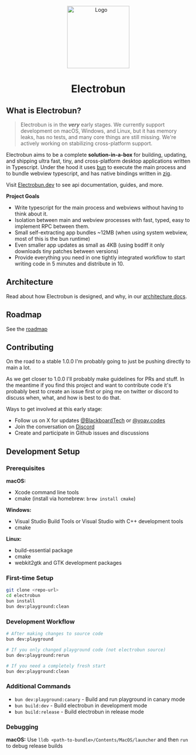 <p align="center">
  <a href="https://electrobun.dev"><img src="https://github.com/blackboardsh/electrobun/assets/75102186/8799b522-0507-45e9-86e3-c3cfded1aa7c" alt="Logo" height=170></a>
</p>
<h1 align="center">Electrobun</h1>

<div align="center">
</div>

## What is Electrobun?

> Electrobun is in the **_very_** early stages. We currently support development on macOS, Windows, and Linux, but it has memory leaks, has no tests, and many core things are still missing. We're actively working on stabilizing cross-platform support.

Electrobun aims to be a complete **solution-in-a-box** for building, updating, and shipping ultra fast, tiny, and cross-platform desktop applications written in Typescript.
Under the hood it uses <a href="https://bun.sh">bun</a> to execute the main process and to bundle webview typescript, and has native bindings written in <a href="https://ziglang.org/">zig</a>.

Visit <a href="https://www.electrobun.dev/">Electrobun.dev</a> to see api documentation, guides, and more.

**Project Goals**

- Write typescript for the main process and webviews without having to think about it.
- Isolation between main and webview processes with fast, typed, easy to implement RPC between them.
- Small self-extracting app bundles ~12MB (when using system webview, most of this is the bun runtime)
- Even smaller app updates as small as 4KB (using bsdiff it only downloads tiny patches between versions)
- Provide everything you need in one tightly integrated workflow to start writing code in 5 minutes and distribute in 10.

## Architecture

Read about how Electrobun is designed, and why, in our <a href="https://www.electrobun.dev/docs/guides/Architecture/Overview">architecture docs</a>.

## Roadmap

See the <a href="https://github.com/orgs/blackboardsh/projects/5">roadmap</a>

## Contributing

On the road to a stable 1.0.0 I'm probably going to just be pushing directly to main a lot.

As we get closer to 1.0.0 I'll probably make guidelines for PRs and stuff. In the meantime if you find this project and want to contribute code it's probably best to create an issue first or ping me on twitter or discord to discuss when, what, and how is best to do that.

Ways to get involved at this early stage:

- Follow us on X for updates <a href="https://twitter.com/BlackboardTech">@BlackboardTech</a> or <a href="https://bsky.app/profile/yoav.codes">@yoav.codes</a>
- Join the conversation on <a href="https://discord.gg/ueKE4tjaCE">Discord</a>
- Create and participate in Github issues and discussions

## Development Setup

### Prerequisites

**macOS:**
- Xcode command line tools
- cmake (install via homebrew: `brew install cmake`)

**Windows:**
- Visual Studio Build Tools or Visual Studio with C++ development tools
- cmake

**Linux:**
- build-essential package
- cmake
- webkit2gtk and GTK development packages

### First-time Setup

```bash
git clone <repo-url>
cd electrobun
bun install
bun dev:playground:clean
```

### Development Workflow

```bash
# After making changes to source code
bun dev:playground

# If you only changed playground code (not electrobun source)
bun dev:playground:rerun

# If you need a completely fresh start
bun dev:playground:clean
```

### Additional Commands

- `bun dev:playground:canary` - Build and run playground in canary mode
- `bun build:dev` - Build electrobun in development mode
- `bun build:release` - Build electrobun in release mode

### Debugging

**macOS:** Use `lldb <path-to-bundle>/Contents/MacOS/launcher` and then `run` to debug release builds
